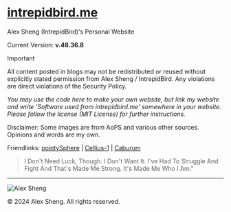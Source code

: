 # [intrepidbird.me](https://intrepidbird.me)

Alex Sheng (IntrepidBird)'s Personal Website

Current Version: **v.48.36.8**

> [!IMPORTANT]  
> All content posted in blogs may not be redistributed or reused without explicitly stated permission from Alex Sheng / IntrepidBird. Any violations are direct violations of the Security Policy.

*You may use the code here to make your own website, but link my website and write 'Software used from intrepidbird.me' somewhere in your website. Please follow the license (MIT License) for further instructions.*

Disclaimer: Some images are from AoPS and various other sources. Opinions and words are my own.

Friendlinks: [pointySphere](https://pointysphere.github.io) | [Cellius-1](https://thernel.me) | [Caburum](https://caburum.is-a.dev)

> I Don't Need Luck, Though. I Don't Want It. I've Had To Struggle And Fight And That's Made Me Strong. It's Made Me Who I Am."
----------------------------------------------

![Alex Sheng](https://intrepidbird.me/images/intrepidmaths.jpg)

© 2024 Alex Sheng. All rights reserved.
